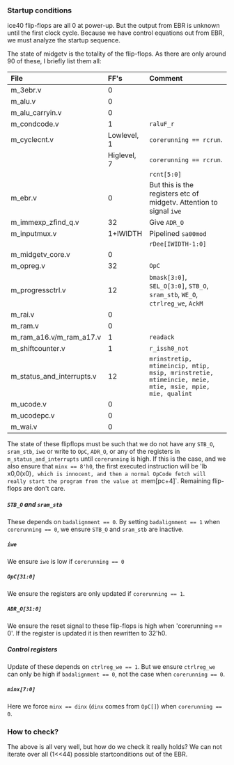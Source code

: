 ### Startup conditions

ice40 flip-flops are all 0 at power-up. But the output from EBR is
unknown until the first clock cycle. Because we have control equations
out from EBR, we must analyze the startup sequence.

The state of midgetv is the totality of the flip-flops. As there are
only around 90 of these, I briefly list them all:

File | FF's | Comment
:----| :--- | :----------
m_3ebr.v                   | 0 |
m_alu.v                    | 0 |
m_alu_carryin.v            | 0 |
m_condcode.v               | 1 | `raluF_r`
m_cyclecnt.v               | Lowlevel, 1 | `corerunning == rcrun`. 
                           | Higlevel, 7 | `corerunning == rcrun`.  
                           |             | `rcnt[5:0]`
m_ebr.v                    | 0 | But this is the registers etc of midgetv. Attention to signal `iwe`
m_immexp_zfind_q.v         |32 | Give `ADR_O`
m_inputmux.v               |1+IWIDTH  | Pipelined `sa00mod`
                           |          | `rDee[IWIDTH-1:0]`
m_midgetv_core.v           |0  |
m_opreg.v                  |32 | `OpC`
m_progressctrl.v           |12 | `bmask[3:0]`, `SEL_O[3:0]`, `STB_O`, `sram_stb`, `WE_O`, `ctrlreg_we`, `AckM`
m_rai.v                    | 0 |
m_ram.v                    | 0 |
m_ram_a16.v/m_ram_a17.v    | 1 | `readack`
m_shiftcounter.v           | 1 | `r_issh0_not`
m_status_and_interrupts.v  |12 | `mrinstretip, mtimeincip, mtip, msip, mrinstretie, mtimeincie, meie, mtie, msie, mpie, mie, qualint`
m_ucode.v                  | 0 |
m_ucodepc.v                | 0 |
m_wai.v                    | 0 |

The state of these flipflops must be such that we do not have any
`STB_O`, `sram_stb`, `iwe` or write to `OpC`, `ADR_O`, or any of the
registers in `m_status_and_interrupts`  until
`corerunning` is high. If this is the case, and we also ensure that
`minx == 8'h0`, the first executed instruction will be 'lb x0,0(x0)`,
which is innocent, and then a normal OpCode fetch will really start
the program from the value at `mem[pc+4]`. Remaining
flip-flops are don't care.

##### `STB_O` and `sram_stb`
These depends on `badalignment == 0`. 
By setting `badalignment == 1` when `corerunning == 0`, we ensure
`STB_O` and `sram_stb` are inactive.

##### `iwe`
We ensure `iwe` is low if `corerunning == 0`

##### `OpC[31:0]`
We ensure the registers are only updated if `corerunning == 1`.

##### `ADR_O[31:0]`
We ensure the reset signal to these flip-flops is high when
'corerunning == 0'. If the register is updated it is then rewritten to
32'h0.


##### Control registers
Update of these depends on `ctrlreg_we == 1`. But we ensure
`ctrlreg_we` can only be high if `badalignment == 0`, not the case
when `corerunning == 0`.

##### `minx[7:0]`
Here we force `minx == dinx` (`dinx` comes from `OpC[]`) when
`corerunning == 0`.




### How to check?
The above is all very well, but how do we check it really holds? We
can not iterate over all (1<<44) possible startconditions out of the
EBR. 